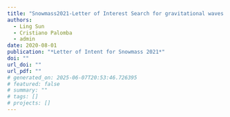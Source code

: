```yaml
---
title: "Snowmass2021-Letter of Interest Search for gravitational waves from ultralight boson clouds around black holes"
authors:
  - Ling Sun
  - Cristiano Palomba
  - admin
date: 2020-08-01
publication: "*Letter of Intent for Snowmass 2021*"
doi: ""
url_doi: ""
url_pdf: ""
# generated_on: 2025-06-07T20:53:46.726395
# featured: false
# summary: ""
# tags: []
# projects: []
---
```

